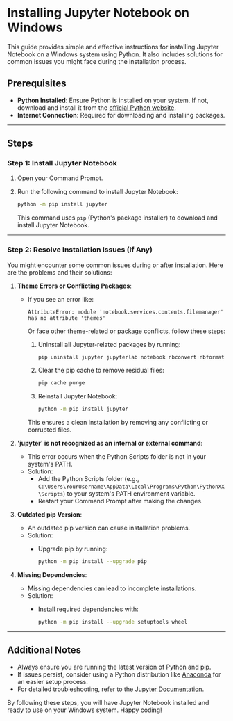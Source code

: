 # Installing Jupyter Notebook on Windows

This guide provides simple and effective instructions for installing Jupyter Notebook on a Windows system using Python. It also includes solutions for common issues you might face during the installation process.

## Prerequisites

- **Python Installed**: Ensure Python is installed on your system. If not, download and install it from the [official Python website](https://www.python.org/downloads/).
- **Internet Connection**: Required for downloading and installing packages.

---

## Steps

### Step 1: Install Jupyter Notebook

1. Open your Command Prompt.
2. Run the following command to install Jupyter Notebook:

   ```bash
   python -m pip install jupyter
   ```

   This command uses `pip` (Python's package installer) to download and install Jupyter Notebook.

---

### Step 2: Resolve Installation Issues (If Any)

You might encounter some common issues during or after installation. Here are the problems and their solutions:

1. **Theme Errors or Conflicting Packages**:
   - If you see an error like:

     ```
     AttributeError: module 'notebook.services.contents.filemanager' has no attribute 'themes'
     ```

     Or face other theme-related or package conflicts, follow these steps:

     1. Uninstall all Jupyter-related packages by running:

        ```bash
        pip uninstall jupyter jupyterlab notebook nbconvert nbformat
        ```

     2. Clear the pip cache to remove residual files:

        ```bash
        pip cache purge
        ```

     3. Reinstall Jupyter Notebook:

        ```bash
        python -m pip install jupyter
        ```

     This ensures a clean installation by removing any conflicting or corrupted files.

2. **'jupyter' is not recognized as an internal or external command**:
   - This error occurs when the Python Scripts folder is not in your system's PATH.
   - Solution:
     - Add the Python Scripts folder (e.g., `C:\Users\YourUsername\AppData\Local\Programs\Python\PythonXX\Scripts`) to your system's PATH environment variable.
     - Restart your Command Prompt after making the changes.

3. **Outdated pip Version**:
   - An outdated pip version can cause installation problems.
   - Solution:
     - Upgrade pip by running:

       ```bash
       python -m pip install --upgrade pip
       ```

4. **Missing Dependencies**:
   - Missing dependencies can lead to incomplete installations.
   - Solution:
     - Install required dependencies with:

       ```bash
       python -m pip install --upgrade setuptools wheel
       ```

---

## Additional Notes

- Always ensure you are running the latest version of Python and pip.
- If issues persist, consider using a Python distribution like [Anaconda](https://www.anaconda.com/) for an easier setup process.
- For detailed troubleshooting, refer to the [Jupyter Documentation](https://jupyter.org/).

By following these steps, you will have Jupyter Notebook installed and ready to use on your Windows system. Happy coding!

